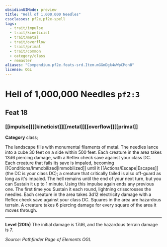 ```yaml
---
obsidianUIMode: preview
title: "Hell of 1,000,000 Needles"
cssclasses: pf2e,pf2e-spell
tags:
  - trait/impulse
  - trait/kineticist
  - trait/metal
  - trait/overflow
  - trait/primal
  - trait/common
  - category/class
  - remaster
aliases: "Compendium.pf2e.feats-srd.Item.mGGnDgk4wWpCMon8"
license: OGL
---
```

# Hell of 1,000,000 Needles `pf2:3`
## Feat 18
### [[impulse]][[kineticist]][[metal]][[overflow]][[primal]]

**Category** class; 




The landscape fills with monumental filaments of metal. The needles lance into a cube 30 feet on a side within 500 feet. Each creature in the area takes 13d6 piercing damage, with a Reflex check save against your class DC. Each creature that fails its save is impaled, becoming [[Conditions/Immobilized|Immobilized]] until it [[Actions/Escape|Escapes]] (the DC is your class DC); a creature that critically failed is also off-guard as long as it's impaled. The hell remains until the end of your next turn, but you can Sustain it up to 1 minute. Using this impulse again ends any previous one. The first time you Sustain it each round, lightning crisscrosses the needles. Each creature in the area takes 3d12 electricity damage with a Reflex check save against your class DC. Squares in the area are hazardous terrain. A creature takes 6 piercing damage for every square of the area it moves through.

* * *

**Level (20th)** The initial damage is 17d6, and the hazardous terrain damage is 7.

*Source: Pathfinder Rage of Elements*
*OGL*